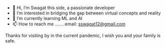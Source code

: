 - 👋 Hi, I’m Swagat this side, a passionate developer
- 👀 I’m interested in bridging the gap between virtual concepts and reality
- 🌱 I’m currently learning ML and AI
- 📫 How to reach me ........email: sswagat12@gmail.com

Thanks for visiting by in the current pandemic, I wish you and your family is safe.

<!---
sswagat12/sswagat12 is a ✨ special ✨ repository because its `README.md` (this file) appears on your GitHub profile.
You can click the Preview link to take a look at your changes.
--->
